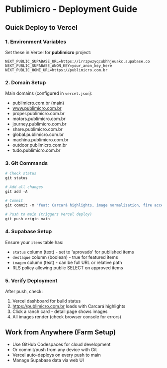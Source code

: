 # Publimicro - Deployment Guide

## Quick Deploy to Vercel

### 1. Environment Variables
Set these in Vercel for **publimicro** project:

```
NEXT_PUBLIC_SUPABASE_URL=https://irrzpwzyqcubhhjeuakc.supabase.co
NEXT_PUBLIC_SUPABASE_ANON_KEY=your_anon_key_here
NEXT_PUBLIC_HOME_URL=https://publimicro.com.br
```

### 2. Domain Setup
Main domains (configured in `vercel.json`):
- publimicro.com.br (main)
- www.publimicro.com.br
- proper.publimicro.com.br
- motors.publimicro.com.br
- journey.publimicro.com.br
- share.publimicro.com.br
- global.publimicro.com.br
- machina.publimicro.com.br
- outdoor.publimicro.com.br
- tudo.publimicro.com.br

### 3. Git Commands

```powershell
# Check status
git status

# Add all changes
git add -A

# Commit
git commit -m "feat: Carcará highlights, image normalization, fire accents, Next.js 16 optimization"

# Push to main (triggers Vercel deploy)
git push origin main
```

### 4. Supabase Setup
Ensure your `items` table has:
- `status` column (text) - set to 'aprovado' for published items
- `destaque` column (boolean) - true for featured items
- `imagem` column (text) - can be full URL or relative path
- RLS policy allowing public SELECT on approved items

### 5. Verify Deployment
After push, check:
1. Vercel dashboard for build status
2. https://publimicro.com.br loads with Carcará highlights
3. Click a ranch card - detail page shows images
4. All images render (check browser console for errors)

## Work from Anywhere (Farm Setup)
- Use GitHub Codespaces for cloud development
- Or commit/push from any device with Git
- Vercel auto-deploys on every push to main
- Manage Supabase data via web UI